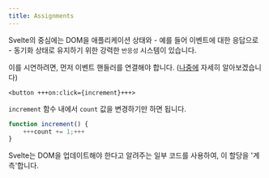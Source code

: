 ```yaml
---
title: Assignments
---
```


Svelte의 중심에는 DOM을 애플리케이션 상태와 - 예를 들어 이벤트에 대한 응답으로 - 동기화 상태로 유지하기 위한 강력한 `반응성` 시스템이 있습니다.

이를 시연하려면, 먼저 이벤트 핸들러를 연결해야 합니다. ([나중에](/tutorial/dom-events) 자세히 알아보겠습니다)

```svelte
<button +++on:click={increment}+++>
```

`increment` 함수 내에서 `count` 값을 변경하기만 하면 됩니다.

```js
function increment() {
	+++count += 1;+++
}
```

Svelte는 DOM을 업데이트해야 한다고 알려주는 일부 코드를 사용하여, 이 할당을 '계측'합니다.
